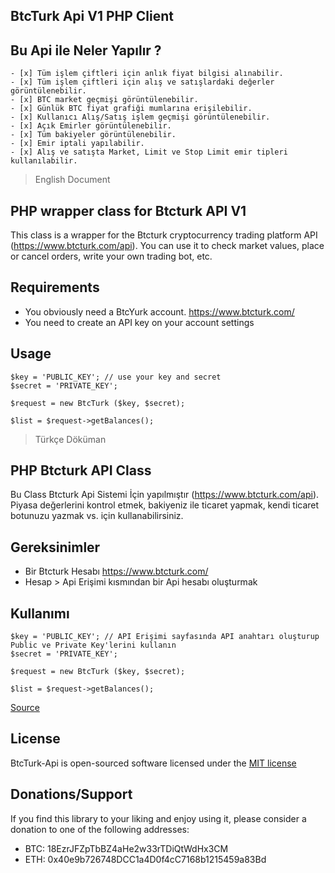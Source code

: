 ## BtcTurk Api V1 PHP Client

Bu Api ile Neler Yapılır ?
-------------

    - [x] Tüm işlem çiftleri için anlık fiyat bilgisi alınabilir.
    - [x] Tüm işlem çiftleri için alış ve satışlardaki değerler görüntülenebilir.
    - [x] BTC market geçmişi görüntülenebilir.
    - [x] Günlük BTC fiyat grafiği mumlarına erişilebilir.
    - [x] Kullanıcı Alış/Satış işlem geçmişi görüntülenebilir.
    - [x] Açık Emirler görüntülenebilir.
    - [x] Tüm bakiyeler görüntülenebilir.
    - [x] Emir iptali yapılabilir.
    - [x] Alış ve satışta Market, Limit ve Stop Limit emir tipleri kullanılabilir.


> English Document


PHP wrapper class for Btcturk API V1 
-------------

This class is a wrapper for the Btcturk cryptocurrency trading platform API (https://www.btcturk.com/api).
You can use it to check market values, place or cancel orders, write your own trading bot, etc.

Requirements
-------------
* You obviously need a BtcYurk account. https://www.btcturk.com/
* You need to create an API key on your account settings

Usage 
-------------

	$key = 'PUBLIC_KEY'; // use your key and secret
	$secret = 'PRIVATE_KEY';

	$request = new BtcTurk ($key, $secret);
	
	$list = $request->getBalances();




> Türkçe Döküman


PHP Btcturk API Class
-------------

Bu Class Btcturk Api Sistemi İçin yapılmıştır (https://www.btcturk.com/api).
Piyasa değerlerini kontrol etmek, bakiyeniz ile ticaret yapmak, kendi ticaret botunuzu yazmak vs. için kullanabilirsiniz.


Gereksinimler
-------------

* Bir Btcturk Hesabı https://www.btcturk.com/
* Hesap > Api Erişimi kısmından bir Api hesabı oluşturmak

Kullanımı
-------------

	$key = 'PUBLIC_KEY'; // API Erişimi sayfasında API anahtarı oluşturup Public ve Private Key'lerini kullanın
	$secret = 'PRIVATE_KEY';

	$request = new BtcTurk ($key, $secret);
	
	$list = $request->getBalances();


[Source](https://github.com/BTCTrader/broker-api-docs)

License
-----

BtcTurk-Api is open-sourced software licensed under the [MIT license](http://opensource.org/licenses/MIT)

Donations/Support
-----

If you find this library to your liking and enjoy using it, please consider a donation to one of the following addresses:
* BTC: 18EzrJFZpTbBZ4aHe2w33rTDiQtWdHx3CM
* ETH: 0x40e9b726748DCC1a4D0f4cC7168b1215459a83Bd
